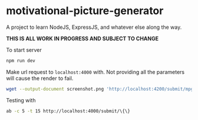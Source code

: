 # motivational-picture-generator

A project to learn NodeJS, ExpressJS, and whatever else along the way.

**THIS IS ALL WORK IN PROGRESS AND SUBJECT TO CHANGE**

To start server

```bash
npm run dev
```

Make url request to `localhost:4000` with. Not providing all the parameters will cause the render to fail.

```bash
wget --output-document screenshot.png 'http://localhost:4200/submit/mpgParams?title=A Motivational Poster&sentence=something pithy&imageWidth=450px&imageUrl=https://picsum.photos/seed/1709802270038/300/300'
```



Testing with

```bash
ab -c 5 -t 15 http://localhost:4000/submit/\{\}
```